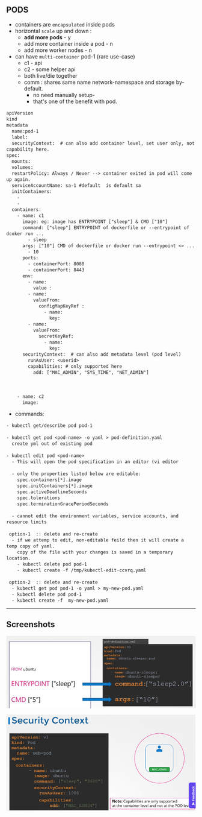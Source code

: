 ## PODS
- containers are `encapsulated` inside pods
- horizontal `scale` up and down :
  - **add more pods** - y
  - add more container inside a pod - n
  - add more worker nodes - n
- can have `multi-container` pod-1 (rare use-case)
  - c1 - api
  - c2 - some helper api
  - both live/die together
  - comm : shares same name network-namespace and storage by-default.
    - no need manually setup-
    - that's one of the benefit with pod.

```
apiVersion
kind
metadata
  name:pod-1
  label:
  securityContext:  # can also add container level, set user only, not capability here.
spec:
  mounts:
  volumes:
  restartPolicy: Always / Never --> container exited in pod will come up again.
  serviceAccountName: sa-1 #default  is default sa
  initContainers:
    -
    -
  containers:
    - name: c1
      image: eg: image has ENTRYPOINT ["sleep"] & CMD ["10"]
      command: ["sleep"] ENTRYPOINT of dockerfile or --entrypoint of dcoker run ...
        - sleep
      args: ["10"] CMD of dockerfile or docker run --entrypoint <> ...
        - 10
      ports:
        - containerPort: 8080
        - containerPort: 8443
      env:
        - name:
          value :
        - name:
          valueFrom: 
            configMapKeyRef :
              - name:
                key: 
        - name:
          valueFrom: 
            secretKeyRef: 
              - name:
                key: 
      securityContext:  # can also add metadata level (pod level)
        runAsUser: <userid>
        capabilities: # only supported here
          add: ["MAC_ADMIN", "SYS_TIME", "NET_ADMIN"]
      
     
           
    - name: c2
      image:
```

- commands: 
```
- kubectl get/describe pod pod-1

- kubectl get pod <pod-name> -o yaml > pod-definition.yaml
  create yml out of existing pod
  
- kubectl edit pod <pod-name>
  - This will open the pod specification in an editor (vi editor
  
  - only the properties listed below are editable:
    spec.containers[*].image
    spec.initContainers[*].image
    spec.activeDeadlineSeconds
    spec.tolerations
    spec.terminationGracePeriodSeconds

  - cannot edit the environment variables, service accounts, and resource limits 
 
 option-1  :: delete and re-create
  - if we attemp to edit, non-editable feild then it will create a temp copy of yaml.
    copy of the file with your changes is saved in a temporary location.
    - kubectl delete pod pod-1    
    - kubectl create -f /tmp/kubectl-edit-ccvrq.yaml
    
 option-2  :: delete and re-create
  - kubectl get pod pod-1 -o yaml > my-new-pod.yaml
  - kubectl delete pod pod-1    
  - kubectl create -f  my-new-pod.yaml
```
---
## Screenshots

![img.png](../99_img/do/img-100.png)

![img.png](../99_img/imgg-1.png)
